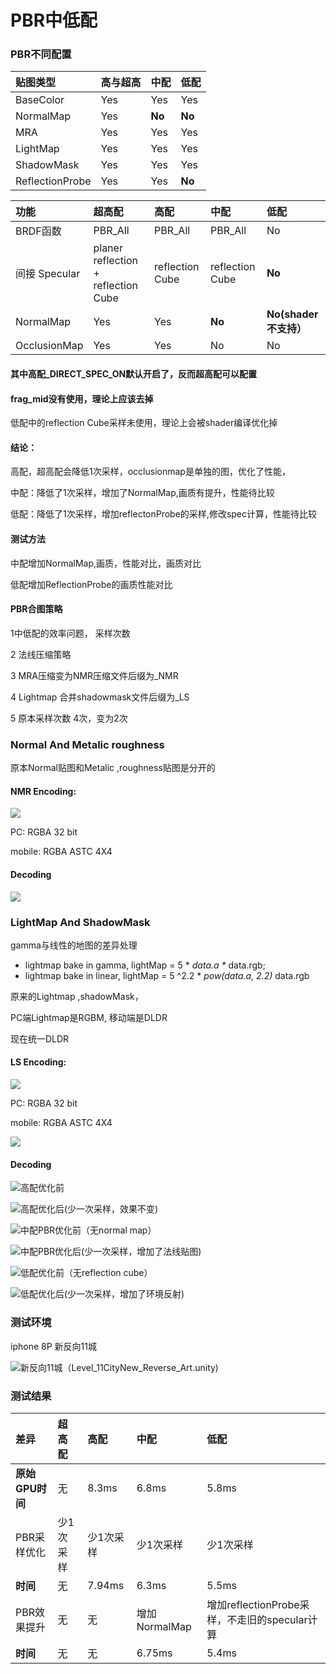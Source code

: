 # PBR中低配

### PBR不同配置

| 贴图类型 | 高与超高 | 中配 | 低配 |
| :--- | :--- | :--- | :--- |
| BaseColor | Yes | Yes | Yes |
| NormalMap | Yes | **No** | **No** |
| MRA | Yes | Yes | Yes |
| LightMap | Yes | Yes | Yes |
| ShadowMask | Yes | Yes | Yes |
| ReflectionProbe | Yes | Yes | **No** |



| 功能 | 超高配 | 高配 | 中配 | 低配 |
| :--- | :--- | :--- | :--- | :--- |
| BRDF函数 | PBR\_All | PBR\_All | PBR\_All | No |
| 间接 Specular | planer reflection + reflection Cube | reflection Cube | reflection Cube | **No** |
| NormalMap | Yes | Yes | **No** | **No\(shader不支持）** |
| OcclusionMap | Yes | Yes | No | No |

#### 其中高配\_DIRECT\_SPEC\_ON默认开启了，反而超高配可以配置

#### frag\_mid没有使用，理论上应该去掉

低配中的reflection Cube采样未使用，理论上会被shader编译优化掉

#### **结论：**

高配，超高配会降低1次采样，occlusionmap是单独的图，优化了性能， 

中配：降低了1次采样，增加了NormalMap,画质有提升，性能待比较

低配：降低了1次采样，增加reflectonProbe的采样,修改spec计算，性能待比较

#### **测试方法**

中配增加NormalMap,画质，性能对比，画质对比

低配增加ReflectionProbe的画质性能对比

#### PBR合图策略

1中低配的效率问题， 采样次数

2 法线压缩策略

3 MRA压缩变为NMR压缩文件后缀为\_NMR

4 Lightmap 合并shadowmask文件后缀为\_LS

5 原本采样次数 4次，变为2次

### Normal And Metalic roughness 

原本Normal贴图和Metalic ,roughness贴图是分开的

#### NMR Encoding:

![](../../../.gitbook/assets/image%20%28133%29.png)

PC: RGBA 32 bit 

mobile: RGBA ASTC 4X4

#### Decoding

![](../../../.gitbook/assets/image%20%28131%29.png)

### LightMap And ShadowMask

gamma与线性的地图的差异处理

* lightmap bake in gamma,  lightMap = 5 \* _data.a  \*_  data.rgb;
* lightmap bake in linear,  lightMap = 5 ^2.2 \*  _pow\(data.a, 2.2\)_  data.rgb

原来的Lightmap ,shadowMask，

PC端Lightmap是RGBM, 移动端是DLDR

现在统一DLDR

#### LS Encoding:

![](../../../.gitbook/assets/image%20%28137%29.png)

PC: RGBA 32 bit 

mobile: RGBA ASTC 4X4

![](../../../.gitbook/assets/image%20%28134%29.png)

#### Decoding

![&#x9AD8;&#x914D;&#x4F18;&#x5316;&#x524D;](../../../.gitbook/assets/image%20%28136%29.png)

![&#x9AD8;&#x914D;&#x4F18;&#x5316;&#x540E;\(&#x5C11;&#x4E00;&#x6B21;&#x91C7;&#x6837;&#xFF0C;&#x6548;&#x679C;&#x4E0D;&#x53D8;\)](../../../.gitbook/assets/image%20%28132%29.png)

![&#x4E2D;&#x914D;PBR&#x4F18;&#x5316;&#x524D;&#xFF08;&#x65E0;normal map&#xFF09;](../../../.gitbook/assets/image%20%28173%29.png)

![&#x4E2D;&#x914D;PBR&#x4F18;&#x5316;&#x540E;\(&#x5C11;&#x4E00;&#x6B21;&#x91C7;&#x6837;&#xFF0C;&#x589E;&#x52A0;&#x4E86;&#x6CD5;&#x7EBF;&#x8D34;&#x56FE;\)](../../../.gitbook/assets/image%20%28168%29.png)

![&#x4F4E;&#x914D;&#x4F18;&#x5316;&#x524D;&#xFF08;&#x65E0;reflection cube&#xFF09;](../../../.gitbook/assets/image%20%28170%29.png)

![&#x4F4E;&#x914D;&#x4F18;&#x5316;&#x540E;\(&#x5C11;&#x4E00;&#x6B21;&#x91C7;&#x6837;&#xFF0C;&#x589E;&#x52A0;&#x4E86;&#x73AF;&#x5883;&#x53CD;&#x5C04;\)](../../../.gitbook/assets/image%20%28169%29.png)

### 测试环境

iphone 8P  新反向11城

![&#x65B0;&#x53CD;&#x5411;11&#x57CE;&#xFF08;Level\_11CityNew\_Reverse\_Art.unity\)](../../../.gitbook/assets/image%20%28155%29.png)

### 测试结果

| 差异 | 超高配 | 高配 | 中配 | 低配 |
| :--- | :--- | :--- | :--- | :--- |
| **原始GPU时间** | 无 | 8.3ms | 6.8ms | 5.8ms |
| PBR采样优化 | 少1次采样 | 少1次采样 | 少1次采样 | 少1次采样 |
| **时间** | 无 | 7.94ms | 6.3ms | 5.5ms |
| PBR效果提升 | 无 | 无 | 增加NormalMap | 增加reflectionProbe采样，不走旧的specular计算 |
| **时间** | 无 | 无 | 6.75ms | 5.4ms |

